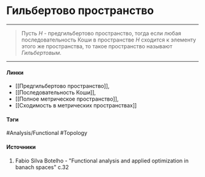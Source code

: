 # Гильбертово пространство
***
>Пусть $H$ - предгильбертово пространство, тогда если любая последовательность Коши в пространстве $H$ сходится к элементу этого же пространства, то такое пространство называют *Гильбертовым*.
***
#### Линки
- [[Предгильбертово пространство]],
- [[Последовательность Коши]],
- [[Полное метрическое пространство]],
- [[Сходимость в метрических пространствах]]
#### Тэги
 #Analysis/Functional 
 #Topology 
#### Источники
1. Fabio Silva Botelho - "Functional analysis and applied optimization in banach spaces" c.32